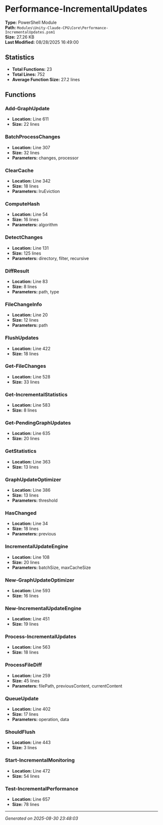 # Performance-IncrementalUpdates

**Type:** PowerShell Module  
**Path:** `Modules\Unity-Claude-CPG\Core\Performance-IncrementalUpdates.psm1`  
**Size:** 27.26 KB  
**Last Modified:** 08/28/2025 16:49:00  

## Statistics

- **Total Functions:** 23
- **Total Lines:** 752
- **Average Function Size:** 27.2 lines

## Functions


### Add-GraphUpdate

- **Location:** Line 611
- **Size:** 22 lines

 
### BatchProcessChanges

- **Location:** Line 307
- **Size:** 32 lines
- **Parameters:** changes, processor
 
### ClearCache

- **Location:** Line 342
- **Size:** 18 lines
- **Parameters:** lruEviction
 
### ComputeHash

- **Location:** Line 54
- **Size:** 16 lines
- **Parameters:** algorithm
 
### DetectChanges

- **Location:** Line 131
- **Size:** 125 lines
- **Parameters:** directory, filter, recursive
 
### DiffResult

- **Location:** Line 83
- **Size:** 8 lines
- **Parameters:** path, type
 
### FileChangeInfo

- **Location:** Line 20
- **Size:** 12 lines
- **Parameters:** path
 
### FlushUpdates

- **Location:** Line 422
- **Size:** 18 lines

 
### Get-FileChanges

- **Location:** Line 528
- **Size:** 33 lines

 
### Get-IncrementalStatistics

- **Location:** Line 583
- **Size:** 8 lines

 
### Get-PendingGraphUpdates

- **Location:** Line 635
- **Size:** 20 lines

 
### GetStatistics

- **Location:** Line 363
- **Size:** 13 lines

 
### GraphUpdateOptimizer

- **Location:** Line 386
- **Size:** 13 lines
- **Parameters:** threshold
 
### HasChanged

- **Location:** Line 34
- **Size:** 18 lines
- **Parameters:** previous
 
### IncrementalUpdateEngine

- **Location:** Line 108
- **Size:** 20 lines
- **Parameters:** batchSize, maxCacheSize
 
### New-GraphUpdateOptimizer

- **Location:** Line 593
- **Size:** 16 lines

 
### New-IncrementalUpdateEngine

- **Location:** Line 451
- **Size:** 19 lines

 
### Process-IncrementalUpdates

- **Location:** Line 563
- **Size:** 18 lines

 
### ProcessFileDiff

- **Location:** Line 259
- **Size:** 45 lines
- **Parameters:** filePath, previousContent, currentContent
 
### QueueUpdate

- **Location:** Line 402
- **Size:** 17 lines
- **Parameters:** operation, data
 
### ShouldFlush

- **Location:** Line 443
- **Size:** 3 lines

 
### Start-IncrementalMonitoring

- **Location:** Line 472
- **Size:** 54 lines

 
### Test-IncrementalPerformance

- **Location:** Line 657
- **Size:** 78 lines



---
*Generated on 2025-08-30 23:48:03*
